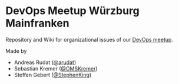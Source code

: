 # DevOps Meetup Würzburg Mainfranken

Repository and Wiki for organizational issues of our [DevOps meetup](https://www.meetup.com/de-DE/DevOps-Wuerzburg-Mainfranken/).

Made by

- Andreas Rudat ([@arudat](https://github.com/arudat))
- Sebastian Kremer ([@OMSKremer](https://github.com/OMSKremer))
- Steffen Gebert ([@StephenKing](https://github.com/Stephenking))
